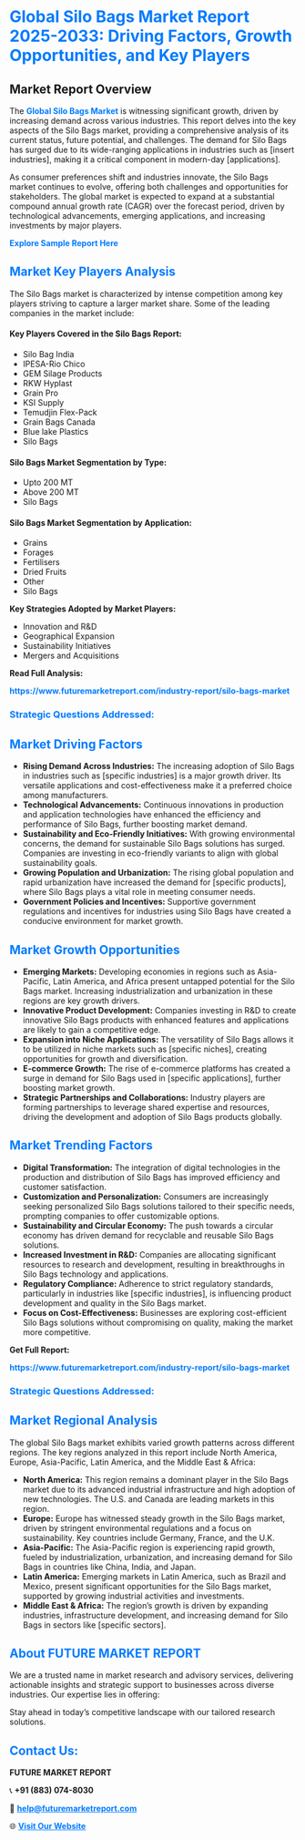 <h1 style="color: #007BFF;">Global Silo Bags Market Report 2025-2033: Driving Factors, Growth Opportunities, and Key Players</h1>

<section id="overview">
<h2>Market Report Overview</h2>
<p>The <a href="https://www.futuremarketreport.com/industry-report/silo-bags-market" style="color: #007BFF; text-decoration: none;"><strong>Global Silo Bags Market</strong></a> is witnessing significant growth, driven by increasing demand across various industries. This report delves into the key aspects of the Silo Bags market, providing a comprehensive analysis of its current status, future potential, and challenges. The demand for Silo Bags has surged due to its wide-ranging applications in industries such as [insert industries], making it a critical component in modern-day [applications].</p>
<p>As consumer preferences shift and industries innovate, the Silo Bags market continues to evolve, offering both challenges and opportunities for stakeholders. The global market is expected to expand at a substantial compound annual growth rate (CAGR) over the forecast period, driven by technological advancements, emerging applications, and increasing investments by major players.</p>
</section>

<section id="overview">
<p><a href="https://www.futuremarketreport.com/request-sample/reportId=99646" style="color: #007BFF; text-decoration: none;"><strong>Explore Sample Report Here</strong></a></p>
</section>

<section id="key-players">
<h2 style="color: #007BFF;">Market Key Players Analysis</h2>
<p>The Silo Bags market is characterized by intense competition among key players striving to capture a larger market share. Some of the leading companies in the market include:</p>
<h4>Key Players Covered in the Silo Bags Report:</h4>
<ul><li>Silo Bag India</li><li>IPESA-Rio Chico</li><li>GEM Silage Products</li><li>RKW Hyplast</li><li>Grain Pro</li><li>KSI Supply</li><li>Temudjin Flex-Pack</li><li>Grain Bags Canada</li><li>Blue lake Plastics</li><li>Silo Bags</li></ul>
<h4>Silo Bags Market Segmentation by Type:</h4>
<ul><li>Upto 200 MT</li><li>Above 200 MT</li><li>Silo Bags</li></ul>

<h4>Silo Bags Market Segmentation by Application:</h4>
<ul><li>Grains</li><li>Forages</li><li>Fertilisers</li><li>Dried Fruits</li><li>Other</li><li>Silo Bags</li></ul>
<p><strong>Key Strategies Adopted by Market Players:</strong></p>
<ul>
<li>Innovation and R&D</li>
<li>Geographical Expansion</li>
<li>Sustainability Initiatives</li>
<li>Mergers and Acquisitions</li>
</ul>
</section>

<section>
<p><strong>Read Full Analysis: </strong></p><a href="https://www.futuremarketreport.com/industry-report/silo-bags-market" style="color: #007BFF; text-decoration: none;"><strong>https://www.futuremarketreport.com/industry-report/silo-bags-market</strong></a>
<h3 style="color: #007BFF;">Strategic Questions Addressed:</h3>
</section>

<section id="driving-factors">
<h2 style="color: #007BFF;">Market Driving Factors</h2>
<ul>
<li><strong>Rising Demand Across Industries:</strong> The increasing adoption of Silo Bags in industries such as [specific industries] is a major growth driver. Its versatile applications and cost-effectiveness make it a preferred choice among manufacturers.</li>
<li><strong>Technological Advancements:</strong> Continuous innovations in production and application technologies have enhanced the efficiency and performance of Silo Bags, further boosting market demand.</li>
<li><strong>Sustainability and Eco-Friendly Initiatives:</strong> With growing environmental concerns, the demand for sustainable Silo Bags solutions has surged. Companies are investing in eco-friendly variants to align with global sustainability goals.</li>
<li><strong>Growing Population and Urbanization:</strong> The rising global population and rapid urbanization have increased the demand for [specific products], where Silo Bags plays a vital role in meeting consumer needs.</li>
<li><strong>Government Policies and Incentives:</strong> Supportive government regulations and incentives for industries using Silo Bags have created a conducive environment for market growth.</li>
</ul>
</section>

<section id="growth-opportunities">
<h2 style="color: #007BFF;">Market Growth Opportunities</h2>
<ul>
<li><strong>Emerging Markets:</strong> Developing economies in regions such as Asia-Pacific, Latin America, and Africa present untapped potential for the Silo Bags market. Increasing industrialization and urbanization in these regions are key growth drivers.</li>
<li><strong>Innovative Product Development:</strong> Companies investing in R&D to create innovative Silo Bags products with enhanced features and applications are likely to gain a competitive edge.</li>
<li><strong>Expansion into Niche Applications:</strong> The versatility of Silo Bags allows it to be utilized in niche markets such as [specific niches], creating opportunities for growth and diversification.</li>
<li><strong>E-commerce Growth:</strong> The rise of e-commerce platforms has created a surge in demand for Silo Bags used in [specific applications], further boosting market growth.</li>
<li><strong>Strategic Partnerships and Collaborations:</strong> Industry players are forming partnerships to leverage shared expertise and resources, driving the development and adoption of Silo Bags products globally.</li>
</ul>
</section>

<section id="trending-factors">
<h2 style="color: #007BFF;">Market Trending Factors</h2>
<ul>
<li><strong>Digital Transformation:</strong> The integration of digital technologies in the production and distribution of Silo Bags has improved efficiency and customer satisfaction.</li>
<li><strong>Customization and Personalization:</strong> Consumers are increasingly seeking personalized Silo Bags solutions tailored to their specific needs, prompting companies to offer customizable options.</li>
<li><strong>Sustainability and Circular Economy:</strong> The push towards a circular economy has driven demand for recyclable and reusable Silo Bags solutions.</li>
<li><strong>Increased Investment in R&D:</strong> Companies are allocating significant resources to research and development, resulting in breakthroughs in Silo Bags technology and applications.</li>
<li><strong>Regulatory Compliance:</strong> Adherence to strict regulatory standards, particularly in industries like [specific industries], is influencing product development and quality in the Silo Bags market.</li>
<li><strong>Focus on Cost-Effectiveness:</strong> Businesses are exploring cost-efficient Silo Bags solutions without compromising on quality, making the market more competitive.</li>
</ul>
</section>

<section>
<p><strong>Get Full Report: </strong></p><a href="https://www.futuremarketreport.com/industry-report/silo-bags-market" style="color: #007BFF; text-decoration: none;"><strong>https://www.futuremarketreport.com/industry-report/silo-bags-market</strong></a>
<h3 style="color: #007BFF;">Strategic Questions Addressed:</h3>
</section>


<section id="regional-analysis">
<h2 style="color: #007BFF;">Market Regional Analysis</h2>
<p>The global Silo Bags market exhibits varied growth patterns across different regions. The key regions analyzed in this report include North America, Europe, Asia-Pacific, Latin America, and the Middle East & Africa:</p>
<ul>
<li><strong>North America:</strong> This region remains a dominant player in the Silo Bags market due to its advanced industrial infrastructure and high adoption of new technologies. The U.S. and Canada are leading markets in this region.</li>
<li><strong>Europe:</strong> Europe has witnessed steady growth in the Silo Bags market, driven by stringent environmental regulations and a focus on sustainability. Key countries include Germany, France, and the U.K.</li>
<li><strong>Asia-Pacific:</strong> The Asia-Pacific region is experiencing rapid growth, fueled by industrialization, urbanization, and increasing demand for Silo Bags in countries like China, India, and Japan.</li>
<li><strong>Latin America:</strong> Emerging markets in Latin America, such as Brazil and Mexico, present significant opportunities for the Silo Bags market, supported by growing industrial activities and investments.</li>
<li><strong>Middle East & Africa:</strong> The region’s growth is driven by expanding industries, infrastructure development, and increasing demand for Silo Bags in sectors like [specific sectors].</li>
</ul>
</section>

<footer>
<h2 style="color: #007BFF;">About FUTURE MARKET REPORT</h2>
<p>We are a trusted name in market research and advisory services, delivering actionable insights and strategic support to businesses across diverse industries. Our expertise lies in offering:</p>

<p>Stay ahead in today’s competitive landscape with our tailored research solutions.</p>

<h2 style="color: #007BFF;">Contact Us:</h2>
<p><strong>FUTURE MARKET REPORT</strong></p>
<p>📞 <strong>+91 (883) 074-8030</strong></p>
<p>📧 <strong><a href="mailto:help@futuremarketreport.com" style="color: #007BFF;">help@futuremarketreport.com</a></strong></p>
<p>🌐 <strong><a href="https://www.futuremarketreport.com/" style="color: #007BFF;">Visit Our Website</a></strong></p>
</footer>